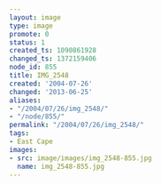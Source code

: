 ```yaml
---
layout: image
type: image
promote: 0
status: 1
created_ts: 1090861928
changed_ts: 1372159406
node_id: 855
title: IMG_2548
created: '2004-07-26'
changed: '2013-06-25'
aliases:
- "/2004/07/26/img_2548/"
- "/node/855/"
permalink: "/2004/07/26/img_2548/"
tags:
- East Cape
images:
- src: image/images/img_2548-855.jpg
  name: img_2548-855.jpg
---
```


